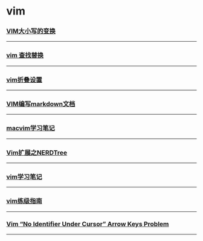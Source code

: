 vim
===

### [ VIM大小写的变换](caps-lock)

---

### [vim 查找替换](find-and-replace)

---

### [vim折叠设置](fold)

---

### [VIM编写markdown文档](markdown)

---

### [macvim学习笔记](mvim)

---

### [Vim扩展之NERDTree](nerdtree)

---

### [vim学习笔记](note)

---

### [vim练级指南](upgrade-guide)

---

### [Vim “No Identifier Under Cursor” Arrow Keys Problem](vim-no-identifier-under-cursor-arrow-keys-problem)

---
